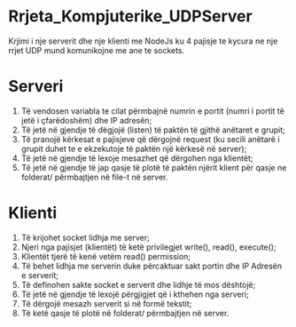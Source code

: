 # Rrjeta_Kompjuterike_UDPServer
Krjimi i nje serverit dhe nje klienti me NodeJs ku 4 pajisje te kycura ne nje rrjet UDP mund komunikojne me ane te sockets. 

# Serveri
1. Të vendosen variabla te cilat përmbajnë numrin e portit (numri i portit të jetë i
çfarëdoshëm) dhe IP adresën;
2. Të jetë në gjendje të dëgjojë (listen) të paktën të gjithë anëtaret e grupit;
3. Të pranojë kërkesat e pajisjeve që dërgojnë request (ku secili anëtarë i grupit duhet te e
ekzekutoje të paktën një kërkesë në server);
4. Të jetë në gjendje të lexoje mesazhet që dërgohen nga klientët;
5. Të jetë në gjendje të jap qasje të plotë të paktën njërit klient për qasje ne folderat/
përmbajtjen në file-t në server.

# Klienti
1. Të krijohet socket lidhja me server;
2. Njeri nga pajisjet (klientët) të ketë privilegjet write(), read(), execute();
3. Klientët tjerë të kenë vetëm read() permission;
4. Të behet lidhja me serverin duke përcaktuar sakt portin dhe IP Adresën e serverit;
5. Të definohen sakte socket e serverit dhe lidhje të mos dështojë;
6. Të jetë në gjendje të lexojë përgjigjet që i kthehen nga serveri;
7. Të dërgojë mesazh serverit si në formë tekstit;
8. Të ketë qasje të plotë në folderat/ përmbajtjen në server.

